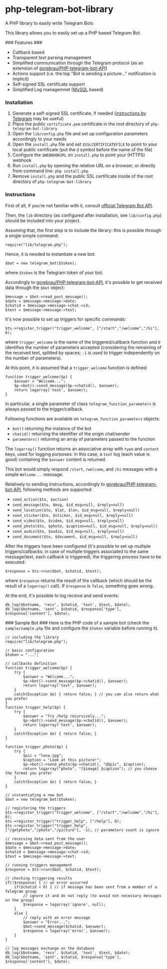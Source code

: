 # php-telegram-bot-library
A PHP library to easily write Telegram Bots

This library allows you to easily set up a PHP based Telegram Bot.

### Features ###
 * Callback based
 * Transparent text parsing management
 * Simplified communication through the Telegram protocol (as an extension of [gorebrau/PHP-telegram-bot-API](https://github.com/gorebrau/PHP-telegram-bot-API))
 * Actions support (i.e. the top "Bot is sending a picture..." notification is implicit)
 * Self-signed SSL certificate support
 * Simplified Log managemnet ([MySQL](http://www.mysql.com) based)

### Installation ###
 1. Generate a self-signed SSL certificate, if needed ([instructions by Telegram](https://core.telegram.org/bots/self-signed) may be useful)
 2. Place the public `certificate.pem` certificate in the root directory of `php-telegram-bot-library`
 3. Open the `lib/config.php` file and set up configuration parameters accordingly to your needs
 4. Open the `install.php` file and set `$SSLCERTIFICATEFILE` to point to your local public certificate (put the `@` symbol before the name of the file)
 5. Configure the `$WEBHOOKURL` on `install.php` to point your (HTTPS) webhook
 6. Run `install.php` by opening the relative URL on a browser, or directly from command line: `php install.php`
 7. Remove `install.php` and the public SSL certificate inside of the root directory of `php-telegram-bot-library`

### Instructions ###
First of all, if you're not familiar with it, consult [official Telegram Bot API](https://core.telegram.org/bots).

Then, the `lib` directory (as configured after installation, see `lib/config.php`) should be included into your project.

Assuming that, the first step is to include the library: this is possible through a single simple command:

```
require("lib/telegram.php");
```

Hence, it is needed to instantiate a new bot:

```
$bot = new telegram_bot($token);
```

where `$token` is the Telegram token of your bot.

Accordingly to [gorebrau/PHP-telegram-bot-API](https://github.com/gorebrau/PHP-telegram-bot-API), it's possible to get received data through the `$bot` object:

```
$message = $bot->read_post_message();
$date = $message->message->date;
$chatid = $message->message->chat->id;
$text = $message->message->text;
```

It's now possible to set up triggers for specific commands:

```
$ts->register_trigger("trigger_welcome", ["/start","/welcome","/hi"], 0);
```

where `trigger_welcome` is the name of the triggered/callback function and `0` identifies the number of parameters accepted (considering the remaining of the received text, splitted by spaces; `-1` is used to trigger independently on the number of parameters).

At this point, it is assumed that a `trigger_welcome` function is defined:

```
function trigger_welcome($p) {
	$answer = "Welcome...";
	$p->bot()->send_message($p->chatid(), $answer);
	return logarray('text', $answer);
}
```

In particular, a single parameter of class `telegram_function_parameters` is always passed to the trigger/callback.

Following functions are available on `telegram_function_parameters` objects:
 * `bot()` returning the instance of the bot
 * `chatid()` returning the identifier of the origin chat/sender
 * `parameters()` returning an array of parameters passed to the function

The `logarray()` function returns an associative array with `type` and `content` keys, used for logging purposes:
in this case, a `text` log (each value is good) containing the `$answer` content is returned.

This bot would simply respond `/start`, `/welcome`, and `/hi` messages with a simple `Welcome...` message.

Relatively to sending instructions, accordingly to [gorebrau/PHP-telegram-bot-API](https://github.com/gorebrau/PHP-telegram-bot-API), following methods are supported:
 * `send_action($to, $action)`
 * `send_message($to, $msg, $id_msg=null, $reply=null)`
 * `send_location($to, $lat, $lon, $id_msg=null, $reply=null)`
 * `send_sticker($to, $sticker, $id_msg=null, $reply=null)`
 * `send_video($to, $video, $id_msg=null, $reply=null)`
 * `send_photo($to, $photo, $caption=null, $id_msg=null, $reply=null)`
 * `send_audio($to, $audio, $id_msg=null, $reply=null)`
 * `send_document($to, $document, $id_msg=null, $reply=null)`

After the triggers have been configured (it's possible to set up multiple triggers/callbacks: in case of multiple triggers associated to the same message/text, each callback is triggered), the triggering process have to be executed:

```
$response = $ts->run($bot, $chatid, $text);
```

where `$response` returns the result of the callback (which should be the result of a `logarray()` call).
If `$response` is `false`, something goes wrong.

At the end, it's possible to log receive and send events:

```
db_log($botname, 'recv', $chatid, 'text', $text, $date);
db_log($botname, 'sent', $chatid, $response['type'], $response['content'], $date);
```

### Sample Bot ###
Here is the PHP code of a sample bot (check the `sample/sample.php` file and configure the `$token` variable before running it).

```
// including the library
require("lib/telegram.php");

// basic configuration
$token = "...";

// callbacks definition
function trigger_welcome($p) {
	try {
		$answer = "Welcome...";
		$p->bot()->send_message($p->chatid(), $answer);
		return logarray('text', $answer);
	}
	catch(Exception $e) { return false; } // you can also return what you prefer
}
function trigger_help($p) {
	try {
		$answer = "Try /help recursively...";
		$p->bot()->send_message($p->chatid(), $answer);
		return logarray('text', $answer);
	}
	catch(Exception $e) { return false; }
}

function trigger_photo($p) {
	try {
		$pic = "lena.jpg";
		$caption = "Look at this picture!";
		$p->bot()->send_photo($p->chatid(), "@$pic", $caption);
		return logarray("photo", "[$image] $caption"); // you choose the format you prefer
	}
	catch(Exception $e) { return false; }
}

// instantiating a new bot
$bot = new telegram_bot($token);

// registering the triggers
$ts->register_trigger("trigger_welcome", ["/start","/welcome","/hi"], 0);
$ts->register_trigger("trigger_help", ["/help"], 0);
$ts->register_trigger("trigger_help", ["/getphoto","/photo","/picture"], -1); // parameters count is ignore

// receiving data sent from the user
$message = $bot->read_post_message();
$date = $message->message->date;
$chatid = $message->message->chat->id;
$text = $message->message->text;

// running triggers management
$response = $ts->run($bot, $chatid, $text);

// checking triggering results
if(!$response) { // an error occurred
	if($chatid < 0) { // if message has been sent from a member of a Telegram group
		// ignore it and do not reply (to avoid not necessary messages on the group)
		$response = logarray('ignore', null);
	}
	else {
		// reply with an error message
		$answer = "Error...";
		$bot->send_message($chatid, $answer);
		$response = logarray('error', $answer);
	}
}

// log messages exchange on the database
db_log($botname, 'recv', $chatid, 'text', $text, $date);
db_log($botname, 'sent', $chatid, $response['type'], $response['content'], $date);
```
